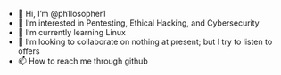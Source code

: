 - 👋 Hi, I’m @ph1losopher1
- 👀 I’m interested in Pentesting, Ethical Hacking, and Cybersecurity
- 🌱 I’m currently learning Linux 
- 💞️ I’m looking to collaborate on nothing at present; but I try to listen to offers
- 📫 How to reach me through github

<!---
ph1losopher1/ph1losopher1 is a ✨ special ✨ repository because its `README.md` (this file) appears on your GitHub profile.
You can click the Preview link to take a look at your changes.
--->
